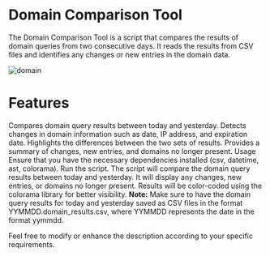 # Domain Comparison Tool
The Domain Comparison Tool is a script that compares the results of domain queries from two consecutive days. It reads the results from CSV files and identifies any changes or new entries in the domain data.

![domain](https://monovm.com/uploads/tinymce/antoniy/types%20of%20domains/domain.jpg)

# Features
Compares domain query results between today and yesterday.
Detects changes in domain information such as date, IP address, and expiration date.
Highlights the differences between the two sets of results.
Provides a summary of changes, new entries, and domains no longer present.
Usage
Ensure that you have the necessary dependencies installed (csv, datetime, ast, colorama).
Run the script.
The script will compare the domain query results between today and yesterday.
It will display any changes, new entries, or domains no longer present.
Results will be color-coded using the colorama library for better visibility.
**Note:** Make sure to have the domain query results for today and yesterday saved as CSV files in the format YYMMDD.domain_results.csv, where YYMMDD represents the date in the format yymmdd.

Feel free to modify or enhance the description according to your specific requirements.
